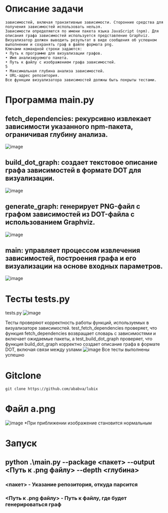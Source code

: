 # Описание задачи
``` Разработать инструмент командной строки для визуализации графа
зависимостей, включая транзитивные зависимости. Сторонние средства для
получения зависимостей использовать нельзя.
Зависимости определяются по имени пакета языка JavaScript (npm). Для
описания графа зависимостей используется представление Graphviz.
Визуализатор должен выводить результат в виде сообщения об успешном
выполнении и сохранять граф в файле формата png.
Ключами командной строки задаются:
• Путь к программе для визуализации графов.
• Имя анализируемого пакета.
• Путь к файлу с изображением графа зависимостей.
5
• Максимальная глубина анализа зависимостей.
• URL-адрес репозитория.
Все функции визуализатора зависимостей должны быть покрыты тестами.
```

# Программа main.py
## fetch_dependencies: рекурсивно извлекает зависимости указанного npm-пакета, ограничивая глубину анализа.
![image](https://github.com/user-attachments/assets/46e3fa57-7e5d-4a0c-9fbd-09bce5e47faa)

## build_dot_graph: создает текстовое описание графа зависимостей в формате DOT для визуализации.
![image](https://github.com/user-attachments/assets/0df7106a-bfe2-426d-82e5-e98b373a629b)

## generate_graph: генерирует PNG-файл с графом зависимостей из DOT-файла с использованием Graphviz.
![image](https://github.com/user-attachments/assets/e886edb5-cfec-4e67-97df-82a9bc5f86fc)

## main: управляет процессом извлечения зависимостей, построения графа и его визуализации на основе входных параметров.
![image](https://github.com/user-attachments/assets/45b14128-8e79-4b97-b51b-7660eb8b312e)

# Тесты tests.py
tests.py
![image](https://github.com/user-attachments/assets/57181008-561e-498e-bcdb-43219c982ddc)

Тесты проверяют корректность работы функций, используемых в визуализаторе зависимостей. test_fetch_dependencies проверяет, что функция fetch_dependencies возвращает словарь с зависимостями и включает ожидаемые пакеты, а test_build_dot_graph проверяет, что функция build_dot_graph корректно создает описание графа в формате DOT, включая связи между узлами
![image](https://github.com/user-attachments/assets/2eb79c82-16a3-4264-9b57-508cb3a6b5a9)
Все тесты выполнены успешно
# Gitclone
```git clone https://github.com/ababva/lubix```

# Файл a.png
![image](https://github.com/user-attachments/assets/88d62e2d-acd2-44c3-b9ba-f4e15f984b67)
*При приближении изображение становится нормальным

# Запуск
## python .\main.py --package <пакет> --output <Путь к .png файлу> --depth <глубина>
### <пакет> - Указание репозитория, откуда парсится
### <Путь к .png файлу> - Путь к файлу, где будет генерироваться граф

